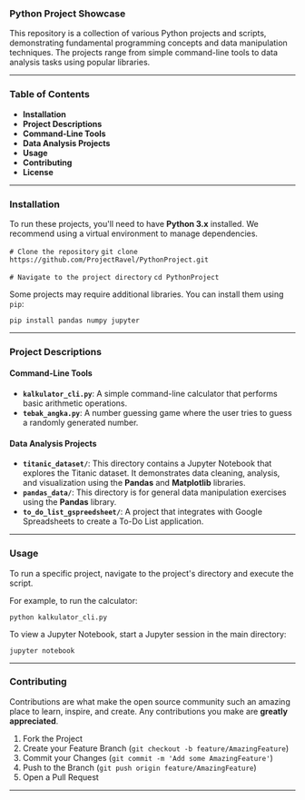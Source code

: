 ### **Python Project Showcase**

This repository is a collection of various Python projects and scripts, demonstrating fundamental programming concepts and data manipulation techniques. The projects range from simple command-line tools to data analysis tasks using popular libraries.

---

### **Table of Contents**

-   **Installation**
-   **Project Descriptions**
-   **Command-Line Tools**
-   **Data Analysis Projects**
-   **Usage**
-   **Contributing**
-   **License**

---

### **Installation**

To run these projects, you'll need to have **Python 3.x** installed. We recommend using a virtual environment to manage dependencies.

`# Clone the repository`
`git clone https://github.com/ProjectRavel/PythonProject.git`

`# Navigate to the project directory`
`cd PythonProject`

Some projects may require additional libraries. You can install them using `pip`:

`pip install pandas numpy jupyter`

---

### **Project Descriptions**

#### **Command-Line Tools**

-   **`kalkulator_cli.py`**: A simple command-line calculator that performs basic arithmetic operations.
-   **`tebak_angka.py`**: A number guessing game where the user tries to guess a randomly generated number.

#### **Data Analysis Projects**

-   **`titanic_dataset/`**: This directory contains a Jupyter Notebook that explores the Titanic dataset. It demonstrates data cleaning, analysis, and visualization using the **Pandas** and **Matplotlib** libraries.
-   **`pandas_data/`**: This directory is for general data manipulation exercises using the **Pandas** library.
-   **`to_do_list_gspreedsheet/`**: A project that integrates with Google Spreadsheets to create a To-Do List application.

---

### **Usage**

To run a specific project, navigate to the project's directory and execute the script.

For example, to run the calculator:

`python kalkulator_cli.py`

To view a Jupyter Notebook, start a Jupyter session in the main directory:

`jupyter notebook`

---

### **Contributing**

Contributions are what make the open source community such an amazing place to learn, inspire, and create. Any contributions you make are **greatly appreciated**.

1.  Fork the Project
2.  Create your Feature Branch (`git checkout -b feature/AmazingFeature`)
3.  Commit your Changes (`git commit -m 'Add some AmazingFeature'`)
4.  Push to the Branch (`git push origin feature/AmazingFeature`)
5.  Open a Pull Request

---
